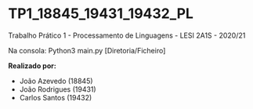 # TP1_18845_19431_19432_PL

Trabalho Prático 1 - Processamento de Linguagens - LESI 2A1S - 2020/21

Na consola: Python3 main.py [Diretoria/Ficheiro]

**Realizado por:**

- João Azevedo (18845)
- João Rodrigues (19431)
- Carlos Santos (19432)
